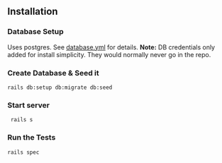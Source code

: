 ## Installation

### Database Setup

Uses postgres. See [database.yml](config/database.yml) for details.
**Note:** DB credentials only added for install simplicity. They would normally never go in the repo.

### Create Database & Seed it

    rails db:setup db:migrate db:seed

### Start server

     rails s

### Run the Tests

    rails spec

